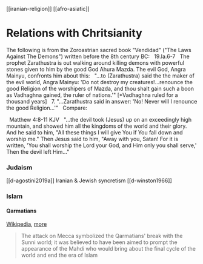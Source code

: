 [[iranian-religion]]
[[afro-asiatic]]

# Relations with Chritsianity
The following is from the Zoroastrian sacred book "Vendidad" ("The Laws Against The Demons") written before the 8th century BC:
 
19.Ia.6-7
 
The prophet Zarathustra is out walking around killing demons with powerful stones given to him by the good God Ahura Mazda. The evil God, Angra Mainyu, confronts him about this:
 
"...to (Zarathustra) said the the maker of the evil world, Angra Mainyu: 'Do not destroy my creatures!...renounce the good Religion of the worshipers of Mazda, and thou shalt gain such a boon as Vadhaghna gained, the ruler of nations.'" [*Vadhaghna ruled for a thousand years]
 
7. "...Zarathustra said in answer: 'No! Never will I renounce the good Religion...'"
 
Compare:

 
Matthew 4:8-11 KJV
 
"...the devil took (Jesus) up on an exceedingly high mountain, and showed him all the kingdoms of the world and their glory. And he said to him, "All these things I will give You if You fall down and worship me." Then Jesus said to him, "Away with you, Satan! For it is written, 'You shall worship the Lord your God, and Him only you shall serve,' Then the devil left Him..."



### Judaism
[[d-agostini2019a]] Iranian & Jewish syncretism 
[[d-winston1966]]
### Islam
#### Qarmatians
[Wikipedia](https://en.wikipedia.org/wiki/Isma%27ilism#The-Qarmatians), [more](https://en.wikipedia.org/wiki/Qarmatians)
> The attack on Mecca symbolized the Qarmatians' break with the Sunni world; it was believed to have been aimed to prompt the appearance of the Mahdi who would bring about the final cycle of the world and end the era of Islam
